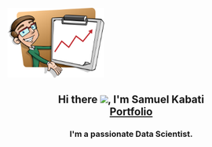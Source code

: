 
<a href="#"><img width="39%" height="auto" src="profile.png" height="70px"/></a>
<h2 align="center"> Hi there <img src = "https://raw.githubusercontent.com/MartinHeinz/MartinHeinz/master/wave.gif" width="30px">, I'm Samuel Kabati</> 
<a href="https://antonygatua.github.io/Muiko/" ><br>Portfolio</a></h2>
<h3 align="center">I'm a passionate Data Scientist.</h3>
